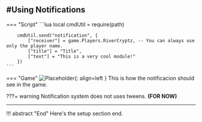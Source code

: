 #Using Notifications
---

=== "Script"
    ```lua
        local cmdUtil = require(path)

        cmdUtil.send("notification", {
            ["receiver"] = game.Players.RiverCryptz, -- You can always use only the player name.
            ["title"] = "Title",
            ["text"] = "This is a very cool module!"
        })
    ```
=== "Game"
    ![Placeholder](https://cdn.discordapp.com/attachments/809905878240723005/812065067381162014/notifexample.JPG){: align=left }
    This is how the notificacion should see in the game.


???+ warning 
    Notification system does not uses tweens. **(FOR NOW)**

---

!!! abstract "End"
    Here's the setup section end.